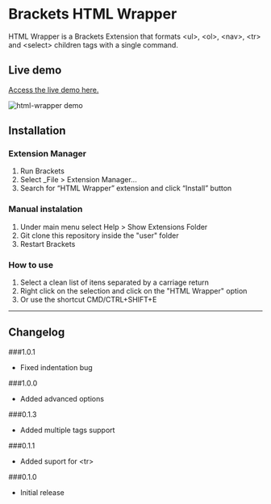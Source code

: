 Brackets HTML Wrapper
====================

HTML Wrapper is a Brackets Extension that formats &lt;ul&gt;, &lt;ol&gt;, &lt;nav&gt;, &lt;tr&gt; and &lt;select&gt; children tags with a single command.

## Live demo

[Access the live demo here.](https://caferati.me/demo/cssfier)

![html-wrapper demo](http://i.imgur.com/SZkTO7s.gif)

## Installation ##

### Extension Manager
1. Run Brackets
2. Select _File > Extension Manager...
3. Search for “HTML Wrapper” extension and click “Install” button

### Manual instalation
1. Under main menu select Help > Show Extensions Folder
2. Git clone this repository inside the "user" folder
3. Restart Brackets

### How to use
1. Select a clean list of itens separated by a carriage return
2. Right click on the selection and click on the "HTML Wrapper" option
3. Or use the shortcut CMD/CTRL+SHIFT+E

----------------

## Changelog ##

###1.0.1
- Fixed indentation bug

###1.0.0
- Added advanced options

###0.1.3
- Added multiple tags support

###0.1.1
- Added suport for &lt;tr&gt;

###0.1.0
- Initial release
